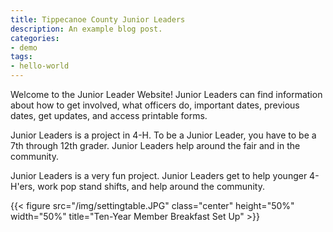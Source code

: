 ```yaml
---
title: Tippecanoe County Junior Leaders
description: An example blog post.
categories:
- demo
tags:
- hello-world
---
```


Welcome to the Junior Leader Website! Junior Leaders can find information about how to get involved, what officers do, important dates, previous dates, get updates, and access printable forms. 

Junior Leaders is a project in 4-H. To be a Junior Leader, you have to be a 7th through 12th grader. Junior Leaders help around the fair and in the community. 

Junior Leaders is a very fun project. Junior Leaders get to help younger 4-H'ers, work pop stand shifts, and help around the community. 

{{< figure src="/img/settingtable.JPG" class="center" height="50%" width="50%" title="Ten-Year Member Breakfast Set Up" >}}
